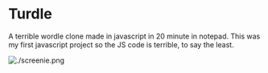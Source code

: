 # Turdle
A terrible wordle clone made in javascript in 20 minute in notepad.
This was my first javascript project so the JS code is terrible, to say the least.

![./screenie.png](Screenshot)
